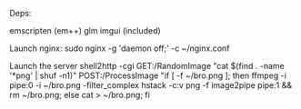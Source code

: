 Deps:

emscripten (em++)
glm
imgui (included)

Launch nginx:
sudo nginx -g 'daemon off;' -c ~/nginx.conf

Launch the server
shell2http -cgi GET:/RandomImage "cat $(find . -name '*png' | shuf -n1)" POST:/ProcessImage "if [ -f ~/bro.png ]; then ffmpeg -i pipe:0 -i ~/bro.png -filter_complex hstack -c:v png -f image2pipe pipe:1 && rm ~/bro.png; else cat > ~/bro.png; fi
